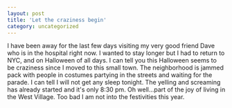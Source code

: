 ```yaml
---
layout: post
title: 'Let the craziness begin'
category: uncategorized
---
```


I have been away for the last few days visiting my very good friend Dave who is in the hospital right now.  I wanted to stay longer but I had to return to NYC, and on Halloween of all days.  I can tell you this Halloween seems to be craziness since I moved to this small town.  The neighborhood is jammed pack with people in costumes partying in the streets and waiting for the parade.  I can tell I will not get any sleep tonight.  The yelling and screaming has already started and it's only 8:30 pm.  Oh well...part of the joy of living in the West Village.  Too bad I am not into the festivities this year.
